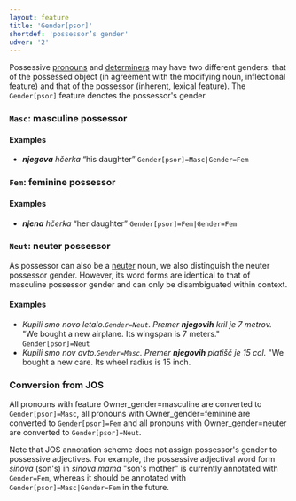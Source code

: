 ```yaml
---
layout: feature
title: 'Gender[psor]'
shortdef: 'possessor’s gender'
udver: '2'
---
```


Possessive [pronouns](PRON) and [determiners](DET) may have two different genders: that of the possessed object (in agreement with the modifying noun, inflectional feature) and that of the possessor (inherent, lexical feature). The `Gender[psor]` feature denotes the possessor's gender.

### <a name="Masc">`Masc`</a>: masculine possessor

#### Examples

* _<b>njegova</b> hčerka_ “his daughter” `Gender[psor]=Masc|Gender=Fem`

### <a name="Fem">`Fem`</a>: feminine possessor

#### Examples

* _<b>njena</b> hčerka_ “her daughter” `Gender[psor]=Fem|Gender=Fem`

### <a name="Neut">`Neut`</a>: neuter possessor

As possessor can also be a [neuter](Gender) noun, we also distinguish the neuter possessor gender. However, its word forms are identical to that of masculine possessor gender and can only be disambiguated within context.

#### Examples

* _Kupili smo novo letalo.`Gender=Neut`. Premer <b>njegovih</b> kril je 7 metrov._ "We bought a new airplane. Its wingspan is 7 meters." `Gender[psor]=Neut`
* _Kupili smo nov avto.`Gender=Masc`. Premer <b>njegovih</b> platišč je 15 col._ "We bought a new care. Its wheel radius is 15 inch.

### Conversion from JOS

All pronouns with feature Owner_gender=masculine are converted to `Gender[psor]=Masc`, all pronouns with Owner_gender=feminine are converted to `Gender[psor]=Fem` and all pronouns with Owner_gender=neuter are converted to `Gender[psor]=Neut`.

Note that JOS annotation scheme does not assign possessor's gender to possessive adjectives. For example, the possessive adjectival word form _sinova_ (son's) in _sinova mama_ "son's mother" is currently annotated with `Gender=Fem`, whereas it should be annotated with `Gender[psor]=Masc|Gender=Fem` in the future.


<!-- Interlanguage links updated Ne 5. května 2024, 18:19:59 CEST -->
